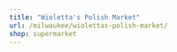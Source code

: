 ```yaml
---
title: "Wioletta's Polish Market"
url: /milwaukee/wiolettas-polish-market/
shop: supermarket
---
```

